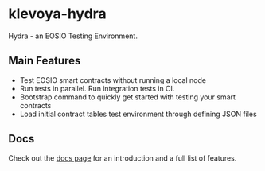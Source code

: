 # klevoya-hydra

Hydra - an EOSIO Testing Environment.

## Main Features

* Test EOSIO smart contracts without running a local node
* Run tests in parallel. Run integration tests in CI.
* Bootstrap command to quickly get started with testing your smart contracts
* Load initial contract tables test environment through defining JSON files

## Docs

Check out the [docs page](https://docs.klevoya.com/hydra) for an introduction and a full list of features.
